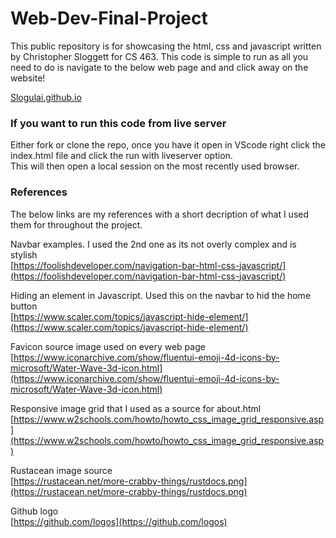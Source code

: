 # Web-Dev-Final-Project

This public repository is for showcasing the html, css and javascript written by
Christopher Sloggett for CS 463. This code is simple to run as all you need 
to do is navigate to the below web page and and click away on the website! 

[Slogulai.github.io](https://slogulai.github.io)

### If you want to run this code from live server
Either fork or clone the repo, once you have it open in VScode right click the index.html file and click the run with liveserver option.  
This will then open a local session on the most recently used browser.

### References
The below links are my references with a short decription of what I used them for
throughout the project.  

Navbar examples. I used the 2nd one as its not overly complex and is stylish  
[https://foolishdeveloper.com/navigation-bar-html-css-javascript/](https://foolishdeveloper.com/navigation-bar-html-css-javascript/)

Hiding an element in Javascript. Used this on the navbar to hid the home button  
[https://www.scaler.com/topics/javascript-hide-element/](https://www.scaler.com/topics/javascript-hide-element/)

Favicon source image used on every web page  
[https://www.iconarchive.com/show/fluentui-emoji-4d-icons-by-microsoft/Water-Wave-3d-icon.html](https://www.iconarchive.com/show/fluentui-emoji-4d-icons-by-microsoft/Water-Wave-3d-icon.html)

Responsive image grid that I used as a source for about.html  
[https://www.w2schools.com/howto/howto_css_image_grid_responsive.asp](https://www.w2schools.com/howto/howto_css_image_grid_responsive.asp)

Rustacean image source  
[https://rustacean.net/more-crabby-things/rustdocs.png](https://rustacean.net/more-crabby-things/rustdocs.png)

Github logo  
[https://github.com/logos](https://github.com/logos)
